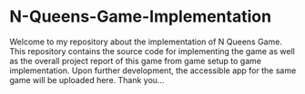 # N-Queens-Game-Implementation
Welcome to my repository about the implementation of N Queens Game. This repository contains the source code for implementing the game as well as the overall project report of this game from game setup to game implementation. Upon further development, the accessible app for the same game will be uploaded here. Thank you...
